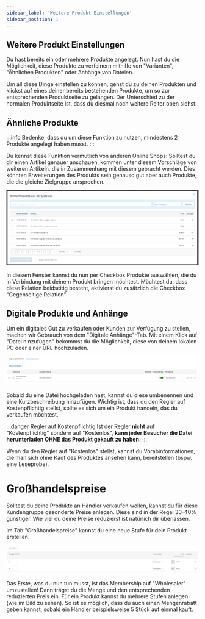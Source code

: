 ```yaml
---
sidebar_label: 'Weitere Produkt Einstellungen'
sidebar_position: 1
---
```


## Weitere Produkt Einstellungen

Du hast bereits ein oder mehrere Produkte angelegt. Nun hast du die Möglichkeit, diese Produkte zu verfeinern mithilfe von "Varianten", "Ähnlichen Produkten" oder Anhänge von Dateien.

Um all diese Dinge einstellen zu können, gehst du zu deinen Produkten und klickst auf eines deiner bereits bestehenden Produkte, um so zur entsprechenden Produktseite zu gelangen. Der Unterschied zu der normalen Produktseite ist, dass du diesmal noch weitere Reiter oben siehst.

## Ähnliche Produkte

:::info 
Bedenke, dass du um diese Funktion zu nutzen, mindestens 2 Produkte angelegt haben musst.
:::

Du kennst diese Funktion vermutlich von anderen Online Shops: Solltest du dir einen Artikel genauer anschauen, kommen unter diesem Vorschläge von weiteren Artikeln, die in Zusammenhang mit diesem gebracht werden. Dies könnten Erweiterungen des Produkts sein genauso gut aber auch Produkte, die die gleiche Zielgruppe ansprechen.

![ÄhnlicheProdukte](img/RelatedProducts.png)

In diesem Fenster kannst du nun per Checkbox Produkte auswählen, die du in Verbindung mit deinem Produkt bringen möchtest. Möchtest du, dass diese Relation beidseitig besteht, aktivierst du zusätzlich die Checkbox "Gegenseitige Relation".

## Digitale Produkte und Anhänge

Um ein digitales Gut zu verkaufen oder Kunden zur Verfügung zu stellen, machen wir Gebrauch von dem "Digitale Anhänge"-Tab. Mit einem Klick auf "Datei hinzufügen" bekommst du die Möglichkeit, diese von deinem lokalen PC oder einer URL hochzuladen.

![DigitalesProdukt](img/DigitalProduct.png)

Sobald du eine Datei hochgeladen hast, kannst du diese umbenennen und eine Kurzbeschreibung hinzufügen. Wichtig ist, dass du den Regler auf Kostenpflichtig stellst, sollte es sich um ein Produkt handeln, das du verkaufen möchtest.

:::danger Regler auf Kostenpflichtig
Ist der Regler **nicht** auf "Kostenpflichtig" sondern auf "Kostenlos", **kann jeder Besucher die Datei herunterladen OHNE das Produkt gekauft zu haben.**
:::

Wenn du den Regler auf "Kostenlos" stellst, kannst du Vorabinformationen, die man sich ohne Kauf des Produktes ansehen kann, bereitstellen (bspw. eine Leseprobe).

# Großhandelspreise

Solltest du deine Produkte an Händler verkaufen wollen, kannst du für diese Kundengruppe gesonderte Preise anlegen. Diese sind in der Regel 30-40% günstiger. Wie viel du deine Preise reduzierst ist natürlich dir überlassen.

Im Tab "Großhandelspreise" kannst du eine neue Stufe für dein Produkt erstellen.

![Wholesale](img/Wholesaler.png)

Das Erste, was du nun tun musst, ist das Membership auf "Wholesaler" umzustellen! Dann trägst du die Menge und den entsprechenden reduzierten Preis ein. Für ein Produkt kannst du mehrere Stufen anlegen (wie im Bild zu sehen). So ist es möglich, dass du auch einen Mengenrabatt geben kannst, sobald ein Händler beispielsweise 5 Stück auf einmal kauft.
